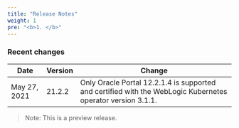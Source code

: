 ```yaml
---
title: "Release Notes"
weight: 1
pre: "<b>1. </b>"
---
```


### Recent changes


| Date | Version |  Change 
| --- | --- | --- | 
| May 27, 2021 | 21.2.2 | Only Oracle Portal 12.2.1.4 is supported and certified with the WebLogic Kubernetes operator version 3.1.1.

>Note:  This is a preview release.